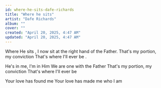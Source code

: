 ```yaml
---
id: where-he-sits-dafe-richards
title: "Where he sits"
artist: "Dafe Richards"
album: ""
cover: ""
created: "April 20, 2025, 4:47 AM"
updated: "April 20, 2025, 4:47 AM"
---
```



  Where He sits , I now sit at the right hand of the Father.
  That's my portion, my conviction
  That's where I'll ever be .
  
  
  He's in me, I'm in Him
  We are one with the Father
  That's my portion, my conviction
  That's where I'll ever be
  
  
  Your love has found me
  Your love has made me who I am
  